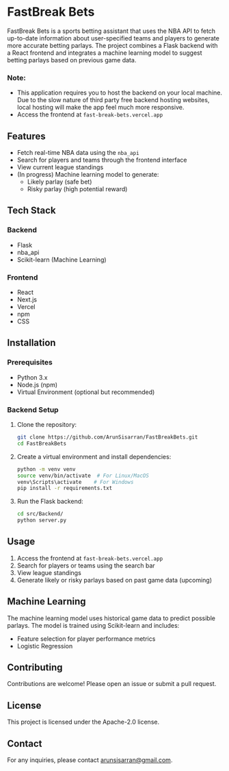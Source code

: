 # FastBreak Bets

FastBreak Bets is a sports betting assistant that uses the NBA API to fetch up-to-date information about user-specified teams and players to generate more accurate betting parlays. The project combines a Flask backend with a React frontend and integrates a machine learning model to suggest betting parlays based on previous game data.

### Note:
- This application requires you to host the backend on your local machine. Due to the slow nature of third party free backend hosting websites, local hosting will make the app feel much more responsive.
- Access the frontend at `fast-break-bets.vercel.app`

## Features

- Fetch real-time NBA data using the `nba_api`
- Search for players and teams through the frontend interface
- View current league standings
- (In progress) Machine learning model to generate:
  - Likely parlay (safe bet)
  - Risky parlay (high potential reward)

## Tech Stack

### Backend

- Flask
- nba\_api
- Scikit-learn (Machine Learning)

### Frontend

- React
- Next.js
- Vercel
- npm
- CSS

## Installation

### Prerequisites

- Python 3.x
- Node.js (npm)
- Virtual Environment (optional but recommended)

### Backend Setup

1. Clone the repository:
   ```bash
   git clone https://github.com/ArunSisarran/FastBreakBets.git
   cd FastBreakBets
   ```
2. Create a virtual environment and install dependencies:
   ```bash
   python -m venv venv
   source venv/bin/activate  # For Linux/MacOS
   venv\Scripts\activate    # For Windows
   pip install -r requirements.txt
   ```
3. Run the Flask backend:
   ```bash
   cd src/Backend/
   python server.py
   ```

## Usage

1. Access the frontend at `fast-break-bets.vercel.app`
2. Search for players or teams using the search bar
3. View league standings
4. Generate likely or risky parlays based on past game data (upcoming)

## Machine Learning

The machine learning model uses historical game data to predict possible parlays. The model is trained using Scikit-learn and includes:

- Feature selection for player performance metrics
- Logistic Regression

## Contributing

Contributions are welcome! Please open an issue or submit a pull request.

## License

This project is licensed under the Apache-2.0 license.

## Contact

For any inquiries, please contact arunsisarran@gmail.com.

 
